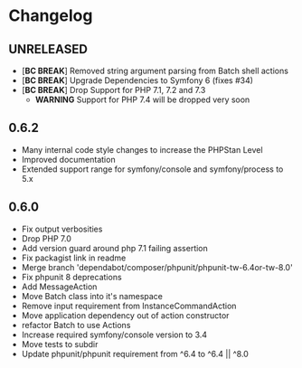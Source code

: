 # Changelog

## UNRELEASED

* [**BC BREAK**] Removed string argument parsing from Batch shell actions
* [**BC BREAK**] Upgrade Dependencies to Symfony 6 (fixes #34)
* [**BC BREAK**] Drop Support for PHP 7.1, 7.2 and 7.3
  * **WARNING** Support for PHP 7.4 will be dropped very soon

## 0.6.2

* Many internal code style changes to increase the PHPStan Level
* Improved documentation
* Extended support range for symfony/console and symfony/process to 5.x

## 0.6.0

* Fix output verbosities
* Drop PHP 7.0
* Add version guard around php 7.1 failing assertion
* Fix packagist link in readme
* Merge branch 'dependabot/composer/phpunit/phpunit-tw-6.4or-tw-8.0'
* Fix phpunit 8 deprecations
* Add MessageAction
* Move Batch class into it's namespace
* Remove input requirement from InstanceCommandAction
* Move application dependency out of action constructor
* refactor Batch to use Actions
* Increase required symfony/console version to 3.4
* Move tests to subdir
* Update phpunit/phpunit requirement from ^6.4 to ^6.4 || ^8.0
